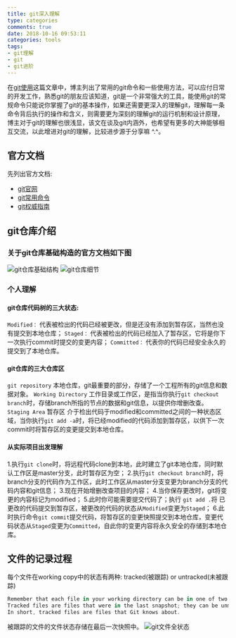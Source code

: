 ```yaml
---
title: git深入理解
type: categories
comments: true
date: 2018-10-16 09:53:11
categories: tools
tags: 
- git理解
- git 
- git进阶
---
```


在[git使用](http://www.kobeluo.com/TECH/2016/07/15/git-useage)这篇文章中，博主列出了常用的git命令和一些使用方法，可以应付日常的开发工作，熟悉git的朋友应该知道，git是一个非常强大的工具，能使用git的常规命令只能说你掌握了git的基本操作，如果还需要更深入的理解git，理解每一条命令背后执行的操作和含义，则需要更为深刻的理解git的运行机制和设计原理，博主对于git的理解也很浅显，该文在谈及git内涵外，也希望有更多的大神能够相互交流，以此增进对git的理解，比较进步源于分享嘛 ^.^。
<!-- more -->

## 官方文档
先列出官方文档:
- [git官网](https://git-scm.com/)
- [git常用命令](https://services.github.com/on-demand/downloads/github-git-cheat-sheet.pdf)
- [git权威指南](https://git-scm.com/doc)

## git仓库介绍
### 关于git仓库基础构造的官方文档如下图
![git仓库基础结构](git-structure.png)
![git仓库细节](git-structure-desc.png)

### 个人理解
#### git仓库代码树的三大状态: 

`Modified：` 代表被检出的代码已经被更改，但是还没有添加到暂存区，当然也没有提交到本地仓库；
`Staged：` 代表被检出的代码已经加入了暂存区，它将是你下一次执行commit时提交的变更内容；
`Committed：` 代表你的代码已经安全永久的提交到了本地仓库。

#### git仓库的三大仓库区

`git repository` 本地仓库，git最重要的部分，存储了一个工程所有的git信息和数据对象。
`Working Directory` 工作目录或工作区，是指当你执行`git checkout branch`时，存储branch所指的节点的数据和git信息，以提供你增删改查。 
`Staging Area` 暂存区 介于检出代码于modified和committed之间的一种状态区域，当你执行`git add -a`时，将已经modified的代码添加到暂存区，以供下一次commit时将暂存区的变更提交到本地仓库。

#### 从实际项目出发理解

1.执行`git clone`时，将远程代码clone到本地，此时建立了git本地仓库，同时默认工作区是master分支，此时暂存区为空；
2.执行`git checkout branch`时，将branch分支的代码作为工作区，此时工作区从master分支变更为branch分支的代码内容和git信息；
3.现在开始增删改查项目的内容；
4.当你保存更改时，git将变更的内容标记为modified；
5.此时你可能需要提交代码了；执行 `git add .`将 已更改的代码提交到暂存区，被更改的代码的状态从`Modified`变更为`Staged`；
6.此时执行命令`git commit`提交代码，将暂存区的变更快照提交到本地仓库，变更代码状态从`Staged`变更为`Committed`，自此你的变更内容将永久安全的存储到本地仓库。

## 文件的记录过程
每个文件在working copy中的状态有两种: tracked(被跟踪) or untracked(未被跟踪)
```swift
Remember that each file in your working directory can be in one of two states: tracked or untracked. 
Tracked files are files that were in the last snapshot; they can be unmodified, modified, or staged.
In short, tracked files are files that Git knows about.
```
被跟踪的文件的文件状态存储在最后一次快照中。
![git文件全状态](file-status-all.png)
